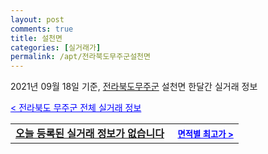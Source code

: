 ```yaml
---
layout: post
comments: true
title: 설천면
categories: [실거래가]
permalink: /apt/전라북도무주군설천면
---
```


2021년 09월 18일 기준, <a href="/apt/전라북도무주군">전라북도무주군</a> 설천면 한달간 실거래 정보

<a style="color: blue;" href="/apt/전라북도무주군">< 전라북도 무주군 전체 실거래 정보</a>
<!---- start ---->
<table>
  <tr>
    <td colspan="4" style="font-weight: bold;"><a href="/apt/전라북도무주군설천면{name_without_space}">오늘 등록된 실거래 정보가 없습니다</a> &nbsp;&nbsp;&nbsp; <a style="color: blue; font-size: smaller;" href="/apt/전라북도무주군설천면{name_without_space}">면적별 최고가 ></a></td>
  </tr>
    
</table>
<!---- end ---->
    